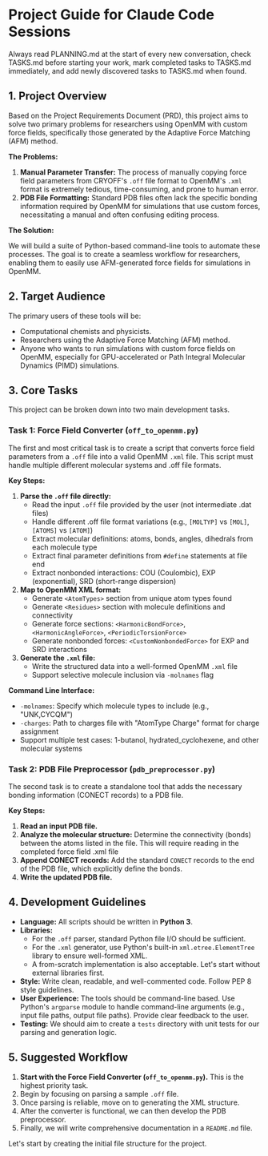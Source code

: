 # Project Guide for Claude Code Sessions

Always read PLANNING.md at the start of every new conversation, check TASKS.md before starting your work, mark completed tasks to TASKS.md immediately, and add newly discovered tasks to TASKS.md when found.

## 1. Project Overview

Based on the Project Requirements Document (PRD), this project aims to solve two primary problems for researchers using OpenMM with custom force fields, specifically those generated by the Adaptive Force Matching (AFM) method.

**The Problems:**

1.  **Manual Parameter Transfer:** The process of manually copying force field parameters from CRYOFF's `.off` file format to OpenMM's `.xml` format is extremely tedious, time-consuming, and prone to human error.
2.  **PDB File Formatting:** Standard PDB files often lack the specific bonding information required by OpenMM for simulations that use custom forces, necessitating a manual and often confusing editing process.

**The Solution:**

We will build a suite of Python-based command-line tools to automate these processes. The goal is to create a seamless workflow for researchers, enabling them to easily use AFM-generated force fields for simulations in OpenMM.

## 2. Target Audience

The primary users of these tools will be:

*   Computational chemists and physicists.
*   Researchers using the Adaptive Force Matching (AFM) method.
*   Anyone who wants to run simulations with custom force fields on OpenMM, especially for GPU-accelerated or Path Integral Molecular Dynamics (PIMD) simulations.

## 3. Core Tasks

This project can be broken down into two main development tasks.

### Task 1: Force Field Converter (`off_to_openmm.py`)

The first and most critical task is to create a script that converts force field parameters from a `.off` file into a valid OpenMM `.xml` file. This script must handle multiple different molecular systems and .off file formats.

**Key Steps:**

1.  **Parse the `.off` file directly:**
    *   Read the input `.off` file provided by the user (not intermediate .dat files)
    *   Handle different .off file format variations (e.g., `[MOLTYP]` vs `[MOL]`, `[ATOMS]` vs `[ATOM]`)
    *   Extract molecular definitions: atoms, bonds, angles, dihedrals from each molecule type
    *   Extract final parameter definitions from `#define` statements at file end
    *   Extract nonbonded interactions: COU (Coulombic), EXP (exponential), SRD (short-range dispersion)
2.  **Map to OpenMM XML format:**
    *   Generate `<AtomTypes>` section from unique atom types found
    *   Generate `<Residues>` section with molecule definitions and connectivity
    *   Generate force sections: `<HarmonicBondForce>`, `<HarmonicAngleForce>`, `<PeriodicTorsionForce>`
    *   Generate nonbonded forces: `<CustomNonbondedForce>` for EXP and SRD interactions
3.  **Generate the `.xml` file:**
    *   Write the structured data into a well-formed OpenMM `.xml` file
    *   Support selective molecule inclusion via `-molnames` flag

**Command Line Interface:**
- `-molnames`: Specify which molecule types to include (e.g., "UNK,CYCQM")
- `-charges`: Path to charges file with "AtomType Charge" format for charge assignment
- Support multiple test cases: 1-butanol, hydrated_cyclohexene, and other molecular systems
    


### Task 2: PDB File Preprocessor (`pdb_preprocessor.py`)

The second task is to create a standalone tool that adds the necessary bonding information (CONECT records) to a PDB file.

**Key Steps:**

1.  **Read an input PDB file.**
2.  **Analyze the molecular structure:** Determine the connectivity (bonds) between the atoms listed in the file. This will require reading in the completed force field .xml file
3.  **Append CONECT records:** Add the standard `CONECT` records to the end of the PDB file, which explicitly define the bonds.
4.  **Write the updated PDB file.**

## 4. Development Guidelines

*   **Language:** All scripts should be written in **Python 3**.
*   **Libraries:**
    *   For the `.off` parser, standard Python file I/O should be sufficient.
    *   For the `.xml` generator, use Python's built-in `xml.etree.ElementTree` library to ensure well-formed XML.
    *   A from-scratch implementation is also acceptable. Let's start without external libraries first.
*   **Style:** Write clean, readable, and well-commented code. Follow PEP 8 style guidelines.
*   **User Experience:** The tools should be command-line based. Use Python's `argparse` module to handle command-line arguments (e.g., input file paths, output file paths). Provide clear feedback to the user.
*   **Testing:** We should aim to create a `tests` directory with unit tests for our parsing and generation logic.

## 5. Suggested Workflow

1.  **Start with the Force Field Converter (`off_to_openmm.py`).** This is the highest priority task.
2.  Begin by focusing on parsing a sample `.off` file.
3.  Once parsing is reliable, move on to generating the XML structure.
4.  After the converter is functional, we can then develop the PDB preprocessor.
5.  Finally, we will write comprehensive documentation in a `README.md` file.

Let's start by creating the initial file structure for the project.



